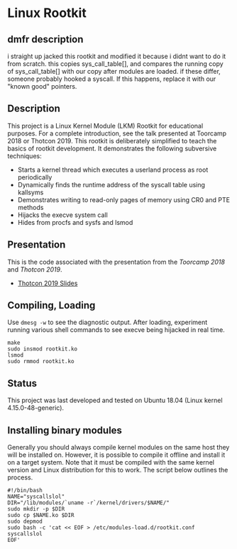 # Linux Rootkit

## dmfr description

i straight up jacked this rootkit and modified it because i didnt want
to do it from scratch. this copies sys_call_table[], and compares the running
copy of sys_call_table[] with our copy after modules are loaded. if these
differ, someone probably hooked a syscall. If this happens, replace it with our
"known good" pointers.

## Description

This project is a Linux Kernel Module (LKM) Rootkit for educational purposes. For a 
complete introduction, see the talk presented at Toorcamp 2018 or Thotcon 2019. This 
rootkit is deliberately simplified to teach the basics of rootkit development. It 
demonstrates the following subversive techniques: 

 * Starts a kernel thread which executes a userland process as root periodically
 * Dynamically finds the runtime address of the syscall table using kallsyms
 * Demonstrates writing to read-only pages of memory using CR0 and PTE methods
 * Hijacks the execve system call
 * Hides from procfs and sysfs and lsmod

## Presentation

This is the code associated with the presentation from the *Toorcamp 2018* and *Thotcon 2019*.

 * [Thotcon 2019 Slides](https://github.com/rootfoo/pub/blob/master/Developing%20a%20Linux%20Rootkit%20-%20Thotcon%20-%202019-05-03.pdf)


## Compiling, Loading

Use `dmesg -w` to see the diagnostic output. After loading, experiment running various
shell commands to see execve being hijacked in real time.


```
make
sudo insmod rootkit.ko
lsmod
sudo rmmod rootkit.ko
```

## Status

This project was last developed and tested on Ubuntu 18.04 (Linux kernel 4.15.0-48-generic).


## Installing binary modules

Generally you should always compile kernel modules on the same host they will be installed
on. However, it is possible to compile it offline and install it on a target system. Note 
that it must be compiled with the same kernel version and Linux distribution for this to 
work. The script below outlines the process.

```
#!/bin/bash
NAME="syscallslol"
DIR="/lib/modules/`uname -r`/kernel/drivers/$NAME/"
sudo mkdir -p $DIR
sudo cp $NAME.ko $DIR
sudo depmod
sudo bash -c 'cat << EOF > /etc/modules-load.d/rootkit.conf
syscallslol
EOF'
```

